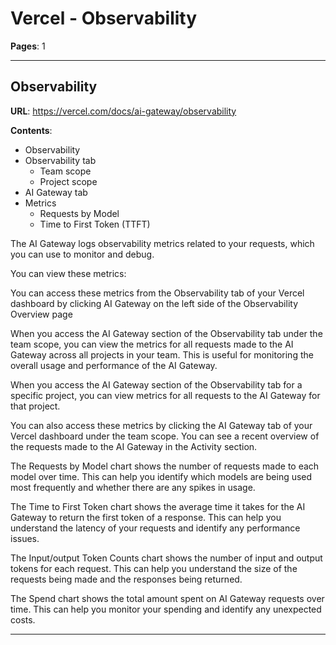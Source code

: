 # Vercel - Observability

**Pages**: 1

---

## Observability

**URL**: https://vercel.com/docs/ai-gateway/observability

**Contents**:
- Observability
- Observability tab
  - Team scope
  - Project scope
- AI Gateway tab
- Metrics
  - Requests by Model
  - Time to First Token (TTFT)

The AI Gateway logs observability metrics related to your requests, which you can use to monitor and debug.

You can view these metrics:

You can access these metrics from the Observability tab of your Vercel dashboard by clicking AI Gateway on the left side of the Observability Overview page

When you access the AI Gateway section of the Observability tab under the team scope, you can view the metrics for all requests made to the AI Gateway across all projects in your team. This is useful for monitoring the overall usage and performance of the AI Gateway.

When you access the AI Gateway section of the Observability tab for a specific project, you can view metrics for all requests to the AI Gateway for that project.

You can also access these metrics by clicking the AI Gateway tab of your Vercel dashboard under the team scope. You can see a recent overview of the requests made to the AI Gateway in the Activity section.

The Requests by Model chart shows the number of requests made to each model over time. This can help you identify which models are being used most frequently and whether there are any spikes in usage.

The Time to First Token chart shows the average time it takes for the AI Gateway to return the first token of a response. This can help you understand the latency of your requests and identify any performance issues.

The Input/output Token Counts chart shows the number of input and output tokens for each request. This can help you understand the size of the requests being made and the responses being returned.

The Spend chart shows the total amount spent on AI Gateway requests over time. This can help you monitor your spending and identify any unexpected costs.

---
